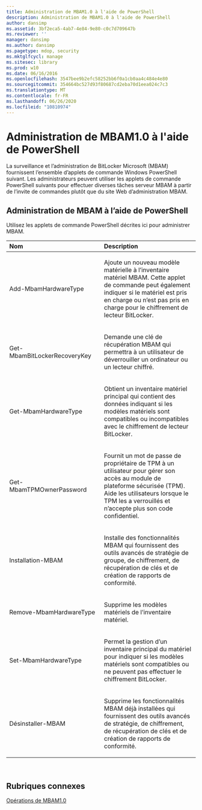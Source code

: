 ```yaml
---
title: Administration de MBAM1.0 à l'aide de PowerShell
description: Administration de MBAM1.0 à l'aide de PowerShell
author: dansimp
ms.assetid: 3bf2eca5-4ab7-4e84-9e80-c0c7d709647b
ms.reviewer: ''
manager: dansimp
ms.author: dansimp
ms.pagetype: mdop, security
ms.mktglfcycl: manage
ms.sitesec: library
ms.prod: w10
ms.date: 06/16/2016
ms.openlocfilehash: 3547bee9b2efc58252bb6f0a1cb0aa4c484e4e80
ms.sourcegitcommit: 354664bc527d93f80687cd2eba70d1eea024c7c3
ms.translationtype: MT
ms.contentlocale: fr-FR
ms.lasthandoff: 06/26/2020
ms.locfileid: "10810974"
---
```

# Administration de MBAM1.0 à l'aide de PowerShell


La surveillance et l’administration de BitLocker Microsoft (MBAM) fournissent l’ensemble d’applets de commande Windows PowerShell suivant. Les administrateurs peuvent utiliser les applets de commande PowerShell suivants pour effectuer diverses tâches serveur MBAM à partir de l’invite de commandes plutôt que du site Web d’administration MBAM.

## Administration de MBAM à l’aide de PowerShell


Utilisez les applets de commande PowerShell décrites ici pour administrer MBAM.

<table>
<colgroup>
<col width="50%" />
<col width="50%" />
</colgroup>
<thead>
<tr class="header">
<th align="left">Nom</th>
<th align="left">Description</th>
</tr>
</thead>
<tbody>
<tr class="odd">
<td align="left"><p>Add-MbamHardwareType</p></td>
<td align="left"><p>Ajoute un nouveau modèle matérielle à l’inventaire matériel MBAM. Cette applet de commande peut également indiquer si le matériel est pris en charge ou n’est pas pris en charge pour le chiffrement de lecteur BitLocker.</p></td>
</tr>
<tr class="even">
<td align="left"><p>Get-MbamBitLockerRecoveryKey</p></td>
<td align="left"><p>Demande une clé de récupération MBAM qui permettra à un utilisateur de déverrouiller un ordinateur ou un lecteur chiffré.</p></td>
</tr>
<tr class="odd">
<td align="left"><p>Get-MbamHardwareType</p></td>
<td align="left"><p>Obtient un inventaire matériel principal qui contient des données indiquant si les modèles matériels sont compatibles ou incompatibles avec le chiffrement de lecteur BitLocker.</p></td>
</tr>
<tr class="even">
<td align="left"><p>Get-MbamTPMOwnerPassword</p></td>
<td align="left"><p>Fournit un mot de passe de propriétaire de TPM à un utilisateur pour gérer son accès au module de plateforme sécurisée (TPM). Aide les utilisateurs lorsque le TPM les a verrouillés et n’accepte plus son code confidentiel.</p></td>
</tr>
<tr class="odd">
<td align="left"><p>Installation-MBAM</p></td>
<td align="left"><p>Installe des fonctionnalités MBAM qui fournissent des outils avancés de stratégie de groupe, de chiffrement, de récupération de clés et de création de rapports de conformité.</p></td>
</tr>
<tr class="even">
<td align="left"><p>Remove-MbamHardwareType</p></td>
<td align="left"><p>Supprime les modèles matériels de l’inventaire matériel.</p></td>
</tr>
<tr class="odd">
<td align="left"><p>Set-MbamHardwareType</p></td>
<td align="left"><p>Permet la gestion d’un inventaire principal du matériel pour indiquer si les modèles matériels sont compatibles ou ne peuvent pas effectuer le chiffrement BitLocker.</p></td>
</tr>
<tr class="even">
<td align="left"><p>Désinstaller-MBAM</p></td>
<td align="left"><p>Supprime les fonctionnalités MBAM déjà installées qui fournissent des outils avancés de stratégie, de chiffrement, de récupération de clés et de création de rapports de conformité.</p></td>
</tr>
</tbody>
</table>

 

## Rubriques connexes


[Opérations de MBAM1.0](operations-for-mbam-10.md)

 

 






